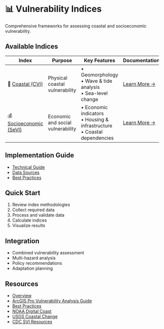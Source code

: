 # 📊 Vulnerability Indices

Comprehensive frameworks for assessing coastal and socioeconomic vulnerability.

## Available Indices

| Index | Purpose | Key Features | Documentation |
|-------|----------|-------------|---------------|
| 🌊 [Coastal (CVI)](coastal-vulnerability-index.md) | Physical coastal vulnerability | • Geomorphology<br>• Wave & tide analysis<br>• Sea-level change | [Learn More →](coastal-vulnerability-index.md) |
| 💰 [Socioeconomic (SeVI)](socioeconomic-vulnerability-index.md) | Economic and social vulnerability | • Economic indicators<br>• Housing & infrastructure<br>• Coastal dependencies | [Learn More →](socioeconomic-vulnerability-index.md) |

## Implementation Guide
* [Technical Guide](../technical-guides/arcgis-vulnerability-analysis.md)
* [Data Sources](../data-sources/)
* [Best Practices](../technical-guides/arcgis-vulnerability-analysis.md#best-practices)

## Quick Start
1. Review index methodologies
2. Collect required data
3. Process and validate data
4. Calculate indices
5. Visualize results

## Integration
* Combined vulnerability assessment
* Multi-hazard analysis
* Policy recommendations
* Adaptation planning

## Resources
* [Overview](../about.md)
* [ArcGIS Pro Vulnerability Analysis Guide](../technical-guides/arcgis-vulnerability-analysis.md)
* [Best Practices](../technical-guides/arcgis-vulnerability-analysis.md#best-practices)
* [NOAA Digital Coast](https://coast.noaa.gov/digitalcoast/)
* [USGS Coastal Change](https://www.usgs.gov/centers/whcmsc/science/coastal-change-hazards)
* [CDC SVI Resources](https://www.atsdr.cdc.gov/placeandhealth/svi/index.html)
